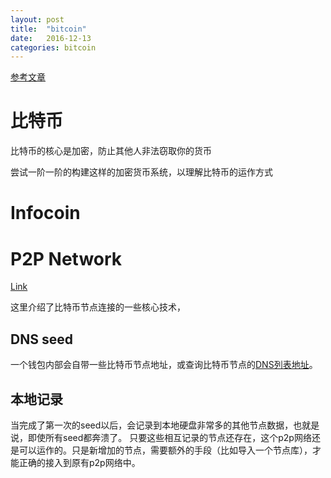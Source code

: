 ```yaml
---
layout: post
title:  "bitcoin"
date:   2016-12-13
categories: bitcoin
---
```


[参考文章](http://www.michaelnielsen.org/ddi/how-the-bitcoin-protocol-actually-works/)

# 比特币

比特币的核心是加密，防止其他人非法窃取你的货币

尝试一阶一阶的构建这样的加密货币系统，以理解比特币的运作方式

# Infocoin


# P2P Network

[Link](https://bitcoin.org/en/developer-guide#peer-discovery)

这里介绍了比特币节点连接的一些核心技术，

## DNS seed
一个钱包内部会自带一些比特币节点地址，或查询比特币节点的[DNS列表地址](https://bitcoin.org/en/glossary/dns-seed)。

## 本地记录
当完成了第一次的seed以后，会记录到本地硬盘非常多的其他节点数据，也就是说，即使所有seed都奔溃了。
只要这些相互记录的节点还存在，这个p2p网络还是可以运作的。只是新增加的节点，需要额外的手段（比如导入一个节点库），才能正确的接入到原有p2p网络中。
